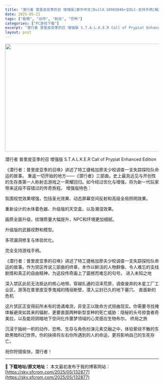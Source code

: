 ```yaml
---
title: "潜行者 普里皮亚季的召 增强版|豪华中文|Build.18985046+全DLC-支持手柄|解压即撸|"
date: 2025-05-21
tags: ["剧情", "动作", "射击", "恐怖"]
categories: ["PC游戏下载"]
excerpt: "潜行者 普里皮亚季的召 增强版 S.T.A.L.K.E.R Call of Prypiat Enhanced Edition 《潜行者：普里皮亚季的召唤》讲述了特工捷格加廖夫少校调查一支失踪探险队命运的故事。 重返一切开始的地方——《潜行者》三部曲，史上最具远见与开创性的生存类第一人称射击游戏之一荣&hellip;"
layout: post
---
```


<img class="aligncenter size-full wp-image-132878" src="https://sky.sfcrom.com/wp-content/uploads/2025/05/2025052114164849.webp" alt="" width="616" height="353" />

潜行者 普里皮亚季的召 增强版 S.T.A.L.K.E.R Call of Prypiat Enhanced Edition

《潜行者：普里皮亚季的召唤》讲述了特工捷格加廖夫少校调查一支失踪探险队命运的故事。
重返一切开始的地方——《潜行者》三部曲，史上最具远见与开创性的生存类第一人称射击游戏之一荣耀回归。如今经过优化与增强，将为新一代玩家带来这段不容错过的传奇旅程。
增强版特色：

氛围视觉效果增强，包括圣光效果、动态屏幕空间反射和高级全局照明效果。

重新设计的水体着色器、升级版的天空盒，以及潮湿效果。

画质全面升级，纹理质量大幅提升，NPC和环境更加细腻。

升级版的武器视野和模型。

多项漏洞修复与体验优化。

完全支持游戏手柄。

《潜行者：普里皮亚季的召唤》讲述了特工捷格加廖夫少校调查一支失踪探险队命运的故事。作为禁区传说三部曲的终章，本作以鲜活的人物群像、令人难忘的支线剧情和真正的自由精神，为这段传奇画上了震撼而难忘的句号。
进入未知之地

深入禁区此前无法抵达的核心地带。穿越扎通的沼泽荒原，调查废弃的木星工厂工业区，游荡在普里皮亚季鬼城的残垣断壁，潜入尘封已久的地下墓穴。
直面新的危机

这片禁区正变得前所未有的诡谲难测，异变正以致命方式扭曲现实。你需要寻找掩体躲避突如其来的辐射，更要直面两种新型变种的死亡威胁：隐秘的头号掠食者奇美拉，以及能将阴暗地下空间化作噩梦领域的心灵感应生物布尔。
终局之旅

沉浸于独树一帜的动作、恐怖、生存与角色扮演元素交融之中，体验萦绕不散的东欧黑暗科幻世界。你的抉择将左右你所遇到的人的命运，更将影响自己的生死存亡。

祝你狩猎愉快，潜行者！

---
📖 **下载地址/原文地址：** 本文最初发布于我的博客网站：[https://sky.sfcrom.com/2025/05/132877](https://sky.sfcrom.com/2025/05/132877)
